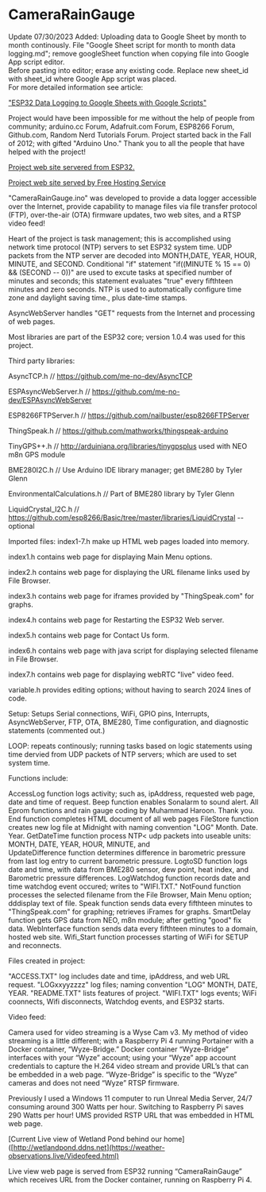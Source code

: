 # CameraRainGauge

Update 07/30/2023  Added: Uploading data to Google Sheet by month to month continously.
File "Google Sheet script for month to month data logging.md"; remove googleSheet function when copying file into Google App script editor.  
Before pasting into editor; erase any existing code.  Replace new sheet_id with sheet_id where Google App script was placed.  
For more detailed information see article:

["ESP32 Data Logging to Google Sheets with Google Scripts"](https://iotdesignpro.com/articles/esp32-data-logging-to-google-sheets-with-google-scripts)

Project would have been impossible for me without the help of people from community; arduino.cc
Forum, Adafruit.com Forum, ESP8266 Forum, Github.com, Random Nerd Tutorials Forum.  Project started
back in the Fall of 2012; with gifted "Arduino Uno."  Thank you to all the people that have helped
with the project!

[Project web site servered from ESP32.](http://weather-3.ddns.net)

[Project web site served by Free Hosting Service](https://observeredweather.000webhostapp.com)   

"CameraRainGauge.ino" was developed to provide a data logger accessible over the Internet, provide
capability to manage files via file transfer protocol (FTP), over-the-air (OTA) firmware updates, two
web sites, and a RTSP video feed!

Heart of the project is task management; this is accomplished using network time protocol (NTP) servers
to set ESP32 system time.  UDP packets from the NTP server are decoded into MONTH,DATE, YEAR, HOUR, MINUTE,
and SECOND.  Conditional "if" statement "if((MINUTE % 15 == 0) && (SECOND -- 0))" are used to excute tasks
at specified number of minutes and seconds; this statement evaluates "true" every fifthteen minutes and zero
seconds.  NTP is used to automatically configure time zone and daylight saving time., plus date-time stamps.

AsyncWebServer handles "GET" requests from the Internet and processing of web pages.

Most libraries are part of the ESP32 core; version 1.0.4 was used for this project.

Third party libraries:   

AsyncTCP.h //  https://github.com/me-no-dev/AsyncTCP

ESPAsyncWebServer.h  //  https://github.com/me-no-dev/ESPAsyncWebServer

ESP8266FTPServer.h  //  https://github.com/nailbuster/esp8266FTPServer

ThingSpeak.h  //  https://github.com/mathworks/thingspeak-arduino

TinyGPS++.h  //  http://arduiniana.org/libraries/tinygpsplus  used with NEO m8n GPS module

BME280I2C.h  //  Use Arduino IDE library manager; get BME280 by Tyler Glenn

EnvironmentalCalculations.h  //  Part of BME280 library by Tyler Glenn

LiquidCrystal_I2C.h  //  https://github.com/esp8266/Basic/tree/master/libraries/LiquidCrystal --optional



Imported files:  index1-7.h make up HTML web pages loaded into memory.

index1.h contains web page for displaying Main Menu options.

index2.h contains web page for displaying the URL filename links used by File Browser.

index3.h contains web page for iframes provided by "ThingSpeak.com" for graphs.

index4.h contains web page for Restarting the ESP32 Web server.

index5.h contains web page for Contact Us form.

index6.h contains web page with java script for displaying selected filename in File Browser.

index7.h contains web page for displaying webRTC "live" video feed.


variable.h provides editing options; without having to search 2024 lines of code.

Setup:  Setups Serial connections, WiFi, GPIO pins, Interrupts, AsyncWebServer, FTP, OTA, BME280, Time
configuration, and diagnostic statements (commented out.)

LOOP:  repeats continously; running tasks based on logic statements using time dervied from UDP packets
of NTP servers; which are used to set system time.

Functions include:

AccessLog function logs activity; such as, ipAddress, requested web page, date and time of request.
Beep function enables Sonalarm to sound alert.
All Eprom functions and rain gauge coding by Muhammad Haroon.  Thank you.
End function completes HTML document of all web pages
FileStore function creates new log file at Midnight with naming convention "LOG" Month. Date. Year.
GetDateTime function process NTP< udp packets into useable units: MONTH, DATE, YEAR, HOUR, MINUTE, and  
UpdateDifference function determines difference in barometric pressure from last log entry to current barometric pressure.
LogtoSD function logs date and time, with data from BME280 sensor, dew point, heat index, and Barometric pressure differences.
LogWatchdog function records date and time watchdog event occured; writes to "WIFI.TXT."
NotFound function processes the selected filename from the File Browser, Main Menu option; dddisplay text of file.
Speak function sends data every fifthteen minutes to "ThingSpeak.com" for graphing; retrieves iFrames for graphs.
SmartDelay function gets GPS data from NEO, m8n module; after getting "good" fix data.
WebInterface function sends data every fifthteen minutes to a domain, hosted web site.
Wifi_Start function processes starting of WiFi for SETUP and reconnects.

Files created in project:

"ACCESS.TXT" log includes date and time, ipAddress, and web URL request.
"LOGxxyyzzzz" log files; naming convention "LOG" MONTH, DATE, YEAR.
"README.TXT" lists features of project.
"WIFI.TXT" logs events; WiFi coonnects, Wifi disconnects, Watchdog events, and ESP32 starts.

Video feed:

Camera used for video streaming is a Wyse Cam v3. My method of video streaming is a
little different; with a Raspberry Pi 4 running Portainer with a Docker container, 
“Wyze-Bridge.” Docker container “Wyze-Bridge” interfaces with your “Wyze” account; 
using your “Wyze” app account credentials to capture the H.264 video stream and 
provide URL’s that can be embedded in a web page. “Wyze-Bridge” is specific to the 
“Wyze” cameras and does not need “Wyze” RTSP firmware.

Previously I used a Windows 11 computer to run Unreal Media Server, 24/7 consuming
around 300 Watts per hour. Switching to Raspberry Pi saves 290 Watts per hour! UMS
provided RSTP URL that was embedded in HTML web page.

[Current Live view of Wetland Pond behind our home]([http://wetlandpond.ddns.net](https://weather-observations.live/Videofeed.html)

Live view web page is served from ESP32 running “CameraRainGauge” which receives
URL from the Docker container, running on Raspberry Pi 4.

